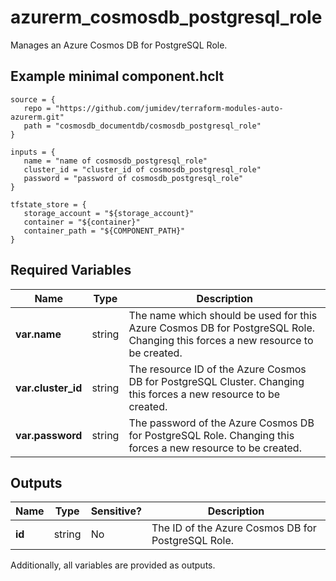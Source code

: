 # azurerm_cosmosdb_postgresql_role

Manages an Azure Cosmos DB for PostgreSQL Role.

## Example minimal component.hclt

```hcl
source = {
   repo = "https://github.com/jumidev/terraform-modules-auto-azurerm.git" 
   path = "cosmosdb_documentdb/cosmosdb_postgresql_role" 
}

inputs = {
   name = "name of cosmosdb_postgresql_role" 
   cluster_id = "cluster_id of cosmosdb_postgresql_role" 
   password = "password of cosmosdb_postgresql_role" 
}

tfstate_store = {
   storage_account = "${storage_account}" 
   container = "${container}" 
   container_path = "${COMPONENT_PATH}" 
}

```

## Required Variables

| Name | Type |  Description |
| ---- | --------- |  ----------- |
| **var.name** | string |  The name which should be used for this Azure Cosmos DB for PostgreSQL Role. Changing this forces a new resource to be created. | 
| **var.cluster_id** | string |  The resource ID of the Azure Cosmos DB for PostgreSQL Cluster. Changing this forces a new resource to be created. | 
| **var.password** | string |  The password of the Azure Cosmos DB for PostgreSQL Role. Changing this forces a new resource to be created. | 



## Outputs

| Name | Type | Sensitive? | Description |
| ---- | ---- | --------- | --------- |
| **id** | string | No  | The ID of the Azure Cosmos DB for PostgreSQL Role. | 

Additionally, all variables are provided as outputs.
